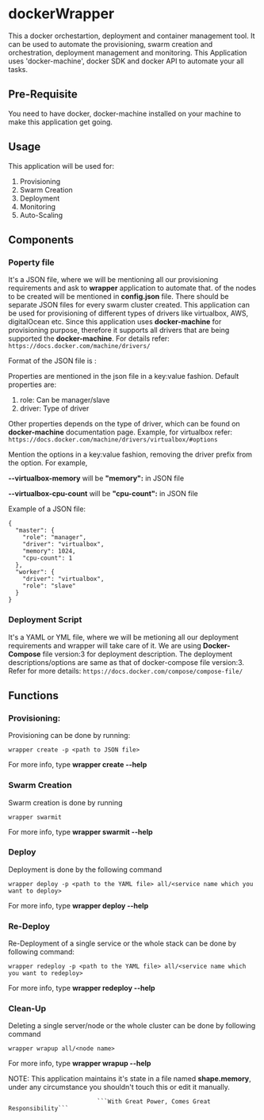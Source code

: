 # dockerWrapper
This a docker orchestartion, deployment and container management tool. It can be used to automate the provisioning, swarm creation and orchestration, deployment management and monitoring.
This Application uses 'docker-machine', docker SDK and docker API to automate your all tasks.

## Pre-Requisite
You need to have docker, docker-machine installed on your machine to make this application get going.

## Usage
This application will be used for:
1. Provisioning
2. Swarm Creation
3. Deployment
4. Monitoring
5. Auto-Scaling

## Components

### Poperty file

It's a JSON file, where we will be mentioning all our provisioning requirements and ask to **wrapper** application to automate that.  of the nodes to be created will be mentioned in **config.json** file.
There should be separate JSON files for every swarm cluster created. This application can be used for provisioning of different types of drivers like virtualbox, AWS, digitalOcean etc. Since this application uses **docker-machine** for provisioning purpose,
therefore it supports all drivers that are being supported the  **docker-machine**. For details refer:
                                ```https://docs.docker.com/machine/drivers/```

Format of the JSON file is <name of machine>:<properties of machine>

Properties are mentioned in the json file in a  key:value fashion. Default properties are:
1. role: Can be manager/slave
2. driver: Type of driver

Other properties depends on the type of driver, which can be found on **docker-machine** documentation page. Example, for virtualbox refer:
                            ```https://docs.docker.com/machine/drivers/virtualbox/#options```

Mention the options in a key:value fashion, removing the driver prefix from the option.
For example,

**--virtualbox-memory** will be **"memory":<value>** in JSON file

**--virtualbox-cpu-count** will be **"cpu-count":<value>** in JSON file

Example of a JSON file:

```
{
  "master": {
    "role": "manager",
    "driver": "virtualbox",
    "memory": 1024,
    "cpu-count": 1
  },
  "worker": {
    "driver": "virtualbox",
    "role": "slave"
  }
}
```

### Deployment Script

It's a YAML or YML file, where we will be metioning all our deployment requirements and wrapper will take care of it. We are using **Docker-Compose** file version:3 for deployment description.
The deployment descriptions/options are same as that of docker-compose file version:3. Refer for more details:
                        ```https://docs.docker.com/compose/compose-file/```


## Functions

### Provisioning:

Provisioning can be done by running:

```wrapper create -p <path to JSON file>```

For more info, type **wrapper create --help**

### Swarm Creation

Swarm creation is done by running

```wrapper swarmit```

For more info, type **wrapper swarmit --help**

### Deploy

Deployment is done by the following command

```wrapper deploy -p <path to the YAML file> all/<service name which you want to deploy>```

For more info, type **wrapper deploy --help**

### Re-Deploy

Re-Deployment of a single service or the whole stack can be done by following command:

```wrapper redeploy -p <path to the YAML file> all/<service name which you want to redeploy>```

For more info, type **wrapper redeploy --help**

### Clean-Up

Deleting a single server/node or the whole cluster can be done by following command

```wrapper wrapup all/<node name>```

For more info, type **wrapper wrapup --help**


NOTE: This application maintains it's state in a file named **shape.memory**, under any circumstance you shouldn't touch this or edit it manually.

                             ```With Great Power, Comes Great Responsibility```